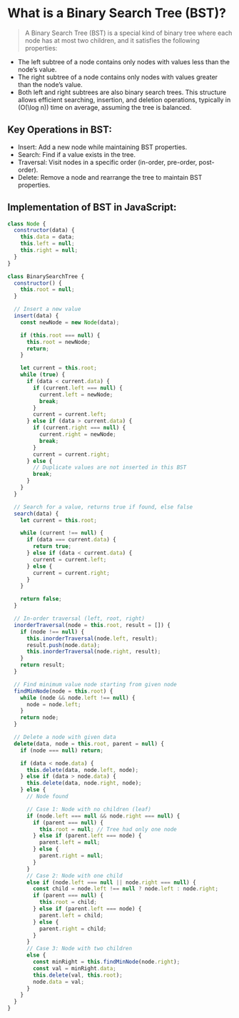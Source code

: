 # What is a Binary Search Tree (BST)?

> A Binary Search Tree (BST) is a special kind of binary tree where each node has at most two children, and it satisfies the following properties:

- The left subtree of a node contains only nodes with values less than the node’s value.
- The right subtree of a node contains only nodes with values greater than the node’s value.
- Both left and right subtrees are also binary search trees.
  This structure allows efficient searching, insertion, and deletion operations, typically in \(O(\log n)\) time on average, assuming the tree is balanced.

## Key Operations in BST:

- Insert: Add a new node while maintaining BST properties.
- Search: Find if a value exists in the tree.
- Traversal: Visit nodes in a specific order (in-order, pre-order, post-order).
- Delete: Remove a node and rearrange the tree to maintain BST properties.

## Implementation of BST in JavaScript:

```javascript
class Node {
  constructor(data) {
    this.data = data;
    this.left = null;
    this.right = null;
  }
}

class BinarySearchTree {
  constructor() {
    this.root = null;
  }

  // Insert a new value
  insert(data) {
    const newNode = new Node(data);

    if (this.root === null) {
      this.root = newNode;
      return;
    }

    let current = this.root;
    while (true) {
      if (data < current.data) {
        if (current.left === null) {
          current.left = newNode;
          break;
        }
        current = current.left;
      } else if (data > current.data) {
        if (current.right === null) {
          current.right = newNode;
          break;
        }
        current = current.right;
      } else {
        // Duplicate values are not inserted in this BST
        break;
      }
    }
  }

  // Search for a value, returns true if found, else false
  search(data) {
    let current = this.root;

    while (current !== null) {
      if (data === current.data) {
        return true;
      } else if (data < current.data) {
        current = current.left;
      } else {
        current = current.right;
      }
    }

    return false;
  }

  // In-order traversal (left, root, right)
  inorderTraversal(node = this.root, result = []) {
    if (node !== null) {
      this.inorderTraversal(node.left, result);
      result.push(node.data);
      this.inorderTraversal(node.right, result);
    }
    return result;
  }

  // Find minimum value node starting from given node
  findMinNode(node = this.root) {
    while (node && node.left !== null) {
      node = node.left;
    }
    return node;
  }

  // Delete a node with given data
  delete(data, node = this.root, parent = null) {
    if (node === null) return;

    if (data < node.data) {
      this.delete(data, node.left, node);
    } else if (data > node.data) {
      this.delete(data, node.right, node);
    } else {
      // Node found

      // Case 1: Node with no children (leaf)
      if (node.left === null && node.right === null) {
        if (parent === null) {
          this.root = null; // Tree had only one node
        } else if (parent.left === node) {
          parent.left = null;
        } else {
          parent.right = null;
        }
      }
      // Case 2: Node with one child
      else if (node.left === null || node.right === null) {
        const child = node.left !== null ? node.left : node.right;
        if (parent === null) {
          this.root = child;
        } else if (parent.left === node) {
          parent.left = child;
        } else {
          parent.right = child;
        }
      }
      // Case 3: Node with two children
      else {
        const minRight = this.findMinNode(node.right);
        const val = minRight.data;
        this.delete(val, this.root);
        node.data = val;
      }
    }
  }
}
```

